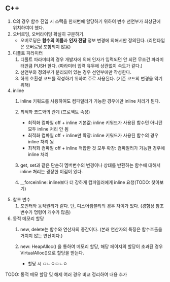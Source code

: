 ## C++
1. C의 경우 함수 진입 시 스택을 한꺼번에 할당하기 위하여 변수 선언부가 최상단에 위치하여야 했다.
2. 오버로딩, 오버라이딩 확실히 구분하기.
	* 오버로딩은 **함수의 이름**과 **인자 전달** 정보 변경에 의해서만 정의된다. (리턴타입은 오버로딩 포함되지 않음)
3. 디폴트 파라미터
	1) 디폴트 파라미터의 경우 개발자에 의해 인자가 입력되던 안 되던 무조건 파라미터만큼 PUSH 한다. (파라미터 입력 유무에 상관없이 속도가 같다.)
	2) 선언부와 정의부가 분리되어 있는 경우 선언부에만 작성한다.
	3) 하위 호환성 코드를 작성하기 위하여 주로 사용된다. (기존 코드의 변경을 막기 위해)
4. inline
	1) inline 키워드를 사용하여도 컴파일러가 가능한 경우에만 inline 처리가 된다.
	2) 최적화 코드와의 관계 (프로젝트 속성)

		* 최적화 컴파일 off + inline 기본값: inline 키워드가 사용된 함수던 아니던 모두 inline 처리 안 됨
		* 최적화 컴파일 off + inline만 확장: inline 키워드가 사용된 함수의 경우 inline 처리 됨  
		* 최적화 컴파일 off + inline 적합한 것 모두 확장: 컴파일러가 가능한 경우에 inline 처리
    
	3) get, set과 같은 단순히 멤버변수의 변경이나 상태를 반환하는 함수에 대해서 inline 처리는 굉장한 이점이 있다.
	4) __forceinline: inline보다 더 강하게 컴파일러에게 inline 요청(TODO: 찾아보기)
5. 참조 변수
	1) 포인터와 동작원리가 같다. 단, 디스어셈블리의 경우 차이가 있다. (경험상 참조 변수가 명령어 개수가 많음)
6. 동적 메모리 할당
	1) new, delete는 함수와 연산자의 중간이다. (본래 연산자의 특징은 함수호출을 거치지 않는 연산이다.)
	2) new: HeapAlloc() 을 통하여 메모리 할당, 해당 페이지의 할당이 초과된 경우 VirtualAlloc()으로 할당을 받는다.

		* 할당 시 ㅁㄴㅇㅁㄴㅇ

TODO: 동적 메모 할당 및 해제 여러 경우 비교 정리하여 내용 추가
